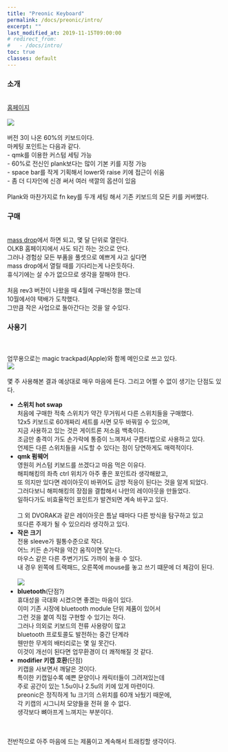 ```yaml
---
title: "Preonic Keyboard"
permalink: /docs/preonic/intro/
excerpt: ""
last_modified_at: 2019-11-15T09:00:00
# redirect_from:
#   - /docs/intro/
toc: true
classes: default
---
```


### 소개
<br>[홈페이지](https://drop.com/buy/preonic-mechanical-keyboard)
<br><br>![](https://massdrop-s3.imgix.net/product-images/preonic-mechanical-keyboard/FP/rhYKiBAhQx6hUCX4x4QI_preonicpc.png?auto=format&fm=jpg&fit=fill&w=820&h=547&bg=f0f0f0&dpr=1&q=70)
<br><br>버전 3이 나온 60%의 키보드이다.
<br>마케팅 포인트는 다음과 같다.
<br>- qmk를 이용한 커스텀 세팅 가능
<br>- 60%로 전신인 plank보다는 많이 기본 키를 지정 가능
<br>- space bar를 작게 기획해서 lower와 raise 키에 접근이 쉬움
<br>- 좀 더 디자인에 신경 써서 여러 색깔의 옵션이 있음 
<br><br>Plank와 마찬가지로 fn key를 두개 세팅 해서 기존 키보드의 모든 키를 커버했다.
<br> 

### 구매
<br>[mass drop](https://drop.com/buy/preonic-mechanical-keyboard)에서 하면 되고, 몇 달 단위로 열린다.
<br>OLKB 홈페이지에서 사도 되긴 하는 것으로 안다. 
<br>그러나 경험상 모든 부품을 풀셋으로 예쁘게 사고 싶다면 
<br>mass drop에서 열릴 때를 기다리는게 나은듯하다.
<br>휴식기에는 살 수가 없으므로 생각을 잘해야 한다.
<br><br>처음 rev3 버전이 나왔을 때 4월에 구매신청을 했는데 
<br>10월에서야 택배가 도착했다.
<br>그만큼 작은 사업으로 돌아간다는 것을 알 수있다.

### 사용기
<br><br>업무용으로는 magic trackpad(Apple)와 함께 메인으로 쓰고 있다.
<br>![](https://user-images.githubusercontent.com/55048882/68866637-1760bc00-0738-11ea-9a16-8488291b41ce.jpg)
<br><br>몇 주 사용해본 결과 예상대로 매우 마음에 든다. 그리고 어쩔 수 없이 생기는 단점도 있다.
* **스위치 hot swap**
<br>처음에 구매한 적축 스위치가 약간 무거워서 다른 스위치들을 구매했다. 
<br>12x5 키보드로 60개짜리 세트를 사면 모두 바꿔낄 수 있으며,
<br>지금 사용하고 있는 것은 게이트론 저소음 백축이다.
<br>조금만 충격이 가도 손가락에 통증이 느껴져서 구름타법으로 사용하고 있다.
<br>언제든 다른 스위치들을 시도할 수 있다는 점이 당연하게도 매력적이다.
* **qmk 펌웨어**
<br> 영원히 커스텀 키보드를 쓰겠다고 마음 먹은 이유다.
<br> 해피해킹의 좌측 ctrl 위치가 아주 좋은 포인트라 생각해왔고,
<br> 또 의지만 있다면 레이아웃이 바뀌어도 금방 적응이 된다는 것을 알게 되었다.
<br> 그러다보니 해피해킹의 장점을 결합해서 나만의 레이아웃을 만들었다.
<br> 일하다가도 비효율적인 포인트가 발견되면 계속 바꾸고 있다.
<br><br>그 외 DVORAK과 같은 레이아웃은 틈날 때마다 다른 방식을 탐구하고 있고
<br>또다른 주제가 될 수 있으리라 생각하고 있다.
* **작은 크기**
<br>전용 sleeve가 필통수준으로 작다.
<br>어느 키든 손가락을 약간 움직이면 닿는다.
<br>마우스 같은 다른 주변기기도 가까이 놓을 수 있다.
<br>내 경우 왼쪽에 트랙패드, 오른쪽에 mouse를 놓고 쓰기 떄문에 더 체감이 된다.
<br><br>![](https://pbs.twimg.com/media/DI-ArjtW4AE460a.jpg)
* **bluetooth**(단점?)
<br>휴대성을 극대화 시켰으면 좋겠는 마음이 있다.
<br>이미 기존 시장에 bluetooth module 단위 제품이 있어서
<br>그런 것을 붙여 직접 구현할 수 있기는 하다.
<br>그러나 의외로 키보드의 전류 사용량이 많고
<br>bluetooth 프로토콜도 발전하는 중간 단계라
<br>웬만한 무게의 배터리로는 몇 일 못간다.
<br>이것이 개선이 된다면 업무환경이 더 쾌적해질 것 같다.
* **modifier 키캡 호환**(단점)
<br>키캡을 사보면서 깨달은 것이다.
<br>특이한 키캡일수록 예쁜 문양이나 캐릭터들이 그려져있는데
<br>주로 공간이 있는 1.5u이나 2.5u의 키에 있게 마련이다. 
<br>preonic은 정직하게 1u 크기의 스위치를 60개 놔뒀기 때문에,
<br>각 키캡의 시그니처 모양들을 전혀 쓸 수 없다.
<br>생각보다 뼈아프게 느껴지는 부분이다.
<br>
<br>
전반적으로 아주 마음에 드는 제품이고 계속해서 트래킹할 생각이다. 